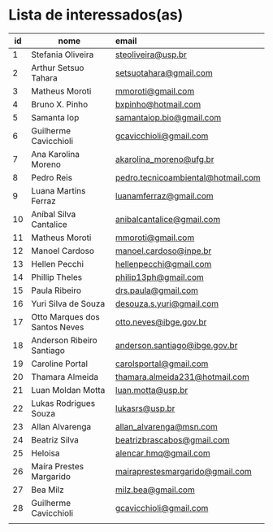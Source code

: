 # Lista de interessados(as)



| id   | nome                          | email                                                   |
| ---- | ----------------------------- | :------------------------------------------------------ |
| 1    | Stefania Oliveira             | steoliveira@usp.br                                      |
| 2    | Arthur Setsuo Tahara          | setsuotahara@gmail.com                                  |
| 3    | Matheus Moroti                | mmoroti@gmail.com                                       |
| 4    | Bruno X. Pinho                | bxpinho@hotmail.com                                     |
| 5    | Samanta Iop                   | samantaiop.bio@gmail.com                                |
| 6    | Guilherme Cavicchioli         | gcavicchioli@gmail.com                                  |
| 7    | Ana Karolina Moreno           | akarolina_moreno@ufg.br                                 |
| 8    | Pedro Reis                    | pedro.tecnicoambiental@hotmail.com                      |
| 9    | Luana Martins Ferraz          | luanamferraz@gmail.com                                  |
| 10   | Aníbal Silva Cantalice        | anibalcantalice@gmail.com                               |
| 11   | Matheus Moroti                | mmoroti@gmail.com                                       |
| 12   | Manoel Cardoso                | manoel.cardoso@inpe.br                                  |
| 13   | Hellen Pecchi                 | hellenpecchi@gmail.com                                  |
| 14   | Phillip Theles                | philip13ph@gmail.com                                    |
| 15   | Paula Ribeiro                 | drs.paula@gmail.com                                     |
| 16   | Yuri Silva de Souza           | desouza.s.yuri@gmail.com                                |
| 17   | Otto Marques dos Santos Neves | otto.neves@ibge.gov.br                                  |
| 18   | Anderson Ribeiro Santiago     | anderson.santiago@ibge.gov.br                           |
| 19   | Caroline Portal               | carolsportal@gmail.com                                  |
| 20   | Thamara Almeida               | thamara.almeida231@hotmail.com                          |
| 21   | Luan Moldan Motta             | luan.motta@usp.br                                       |
| 22   | Lukas Rodrigues Souza         | lukasrs@usp.br                                          |
| 23   | Allan Alvarenga               | allan_alvarenga@msn.com                                 |
| 24   | Beatriz Silva                 | beatrizbrascabos@gmail.com                              |
| 25   | Heloisa                       | alencar.hmq@gmail.com                                   |
| 26   | Maíra Prestes Margarido       | mairaprestesmargarido@gmail.com                         |
| 27   | Bea Milz                      | milz.bea@gmail.com                                      |
| 28   | Guilherme Cavicchioli         | gcavicchioli@gmail.com                                  |
|      |                               |                                                         |











